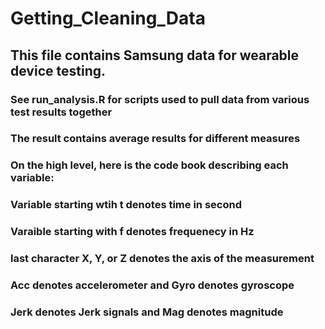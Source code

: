 # Getting_Cleaning_Data

## This file contains Samsung data for wearable device testing. 
### See run_analysis.R for scripts used to pull data from various test results together 
### The result contains average results for different measures
### On the high level, here is the code book describing each variable:

### Variable starting wtih t denotes time in second
### Varaible starting with f denotes frequenecy in Hz
### last character X, Y, or Z denotes the axis of the measurement
### Acc denotes accelerometer and Gyro denotes gyroscope
### Jerk denotes Jerk signals and Mag denotes magnitude
